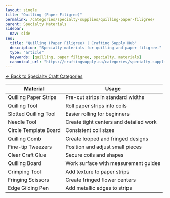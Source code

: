```yaml
---
layout: single
title: "Quilling (Paper Filigree)"
permalink: /categories/specialty-supplies/quilling-paper-filigree/
parent: Specialty Materials
sidebar:
  nav: side
seo:
  title: "Quilling (Paper Filigree) | Crafting Supply Hub"
  description: "Specialty materials for quilling and paper filigree."
  type: "article"
  keywords: [quilling, paper filigree, specialty, materials]
  canonical_url: "https://craftingsupply.ca/categories/specialty-supplies/quilling-paper-filigree/"
---
```

[← Back to Specialty Craft Categories](/categories/specialty-supplies/)

| Material | Usage |
|----------|-------|
| Quilling Paper Strips | Pre-cut strips in standard widths |
| Quilling Tool | Roll paper strips into coils |
| Slotted Quilling Tool | Easier rolling for beginners |
| Needle Tool | Create tight centers and detailed work |
| Circle Template Board | Consistent coil sizes |
| Quilling Comb | Create looped and fringed designs |
| Fine-tip Tweezers | Position and adjust small pieces |
| Clear Craft Glue | Secure coils and shapes |
| Quilling Board | Work surface with measurement guides |
| Crimping Tool | Add texture to paper strips |
| Fringing Scissors | Create fringed flower centers |
| Edge Gilding Pen | Add metallic edges to strips |
